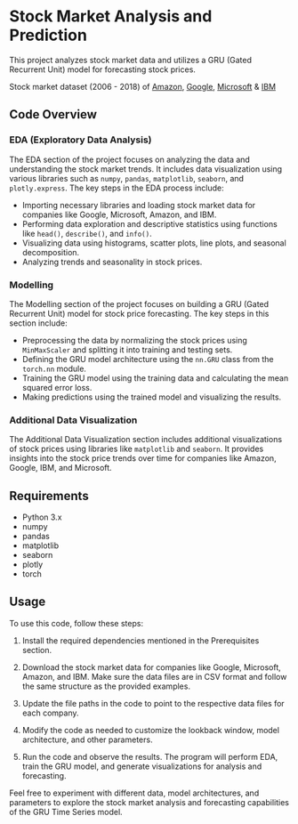 # Stock Market Analysis and Prediction

This project analyzes stock market data and utilizes a GRU (Gated Recurrent Unit) model for forecasting stock prices.

Stock market dataset (2006 - 2018) of [Amazon](https://www.amazon.com), [Google](https://www.google.com), [Microsoft](https://www.microsoft.com) & [IBM](https://www.ibm.com)

## Code Overview

### EDA (Exploratory Data Analysis)

The EDA section of the project focuses on analyzing the data and understanding the stock market trends. It includes data visualization using various libraries such as `numpy`, `pandas`, `matplotlib`, `seaborn`, and `plotly.express`. The key steps in the EDA process include:

- Importing necessary libraries and loading stock market data for companies like Google, Microsoft, Amazon, and IBM.
- Performing data exploration and descriptive statistics using functions like `head()`, `describe()`, and `info()`.
- Visualizing data using histograms, scatter plots, line plots, and seasonal decomposition.
- Analyzing trends and seasonality in stock prices.

### Modelling

The Modelling section of the project focuses on building a GRU (Gated Recurrent Unit) model for stock price forecasting. The key steps in this section include:

- Preprocessing the data by normalizing the stock prices using `MinMaxScaler` and splitting it into training and testing sets.
- Defining the GRU model architecture using the `nn.GRU` class from the `torch.nn` module.
- Training the GRU model using the training data and calculating the mean squared error loss.
- Making predictions using the trained model and visualizing the results.

### Additional Data Visualization

The Additional Data Visualization section includes additional visualizations of stock prices using libraries like `matplotlib` and `seaborn`. It provides insights into the stock price trends over time for companies like Amazon, Google, IBM, and Microsoft.

## Requirements

- Python 3.x
- numpy
- pandas
- matplotlib
- seaborn
- plotly
- torch

## Usage

To use this code, follow these steps:

1. Install the required dependencies mentioned in the Prerequisites section.

2. Download the stock market data for companies like Google, Microsoft, Amazon, and IBM. Make sure the data files are in CSV format and follow the same structure as the provided examples.

3. Update the file paths in the code to point to the respective data files for each company.

4. Modify the code as needed to customize the lookback window, model architecture, and other parameters.

5. Run the code and observe the results. The program will perform EDA, train the GRU model, and generate visualizations for analysis and forecasting.

Feel free to experiment with different data, model architectures, and parameters to explore the stock market analysis and forecasting capabilities of the GRU Time Series model.
